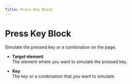 ```yaml
---
Title: Press Key Block
---
```


# Press Key Block

Simulate the pressed key or a combination on the page.

- **Target element** <br>
	The element where you want to simulate the pressed key.

- **Key** <br>
	The key or a combination that you want to simulate.
